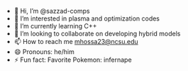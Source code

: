 - 👋 Hi, I’m @sazzad-comps
- 👀 I’m interested in plasma and optimization codes
- 🌱 I’m currently learning C++
- 💞️ I’m looking to collaborate on developing hybrid models
- 📫 How to reach me mhossa23@ncsu.edu
- 😄 Pronouns: he/him
- ⚡ Fun fact: Favorite Pokemon: infernape

<!---
sazzad-comps/sazzad-comps is a ✨ special ✨ repository because its `README.md` (this file) appears on your GitHub profile.
You can click the Preview link to take a look at your changes.
--->
